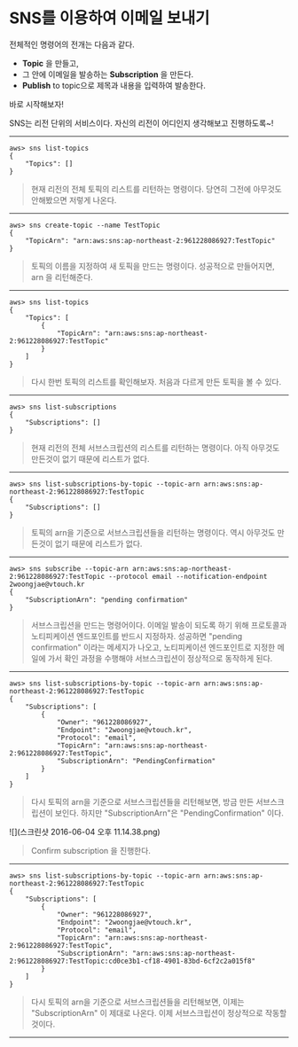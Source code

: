 # SNS를 이용하여 이메일 보내기

전체적인 명령어의 전개는 다음과 같다.

* **Topic** 을 만들고,
* 그 안에 이메일을 발송하는 **Subscription** 을 만든다.
* **Publish** to topic으로 제목과 내용을 입력하여 발송한다.

바로 시작해보자!

SNS는 리전 단위의 서비스이다. 자신의 리전이 어디인지 생각해보고 진행하도록~!



---
```
aws> sns list-topics
{
    "Topics": []
}
```
> 현재 리전의 전체 토픽의 리스트를 리턴하는 명령이다. 당연히 그전에 아무것도 안해봤으면 저렇게 나온다.

---
```
aws> sns create-topic --name TestTopic
{
    "TopicArn": "arn:aws:sns:ap-northeast-2:961228086927:TestTopic"
}
```
> 토픽의 이름을 지정하여 새 토픽을 만드는 명령이다. 성공적으로 만들어지면, arn 을 리턴해준다.

---
```
aws> sns list-topics
{
    "Topics": [
        {
            "TopicArn": "arn:aws:sns:ap-northeast-2:961228086927:TestTopic"
        }
    ]
}
```

> 다시 한번 토픽의 리스트를 확인해보자. 처음과 다르게 만든 토픽을 볼 수 있다.

---
```
aws> sns list-subscriptions
{
    "Subscriptions": []
}
```

> 현재 리전의 전체 서브스크립션의 리스트를 리턴하는 명령이다. 아직 아무것도 만든것이 없기 때문에 리스트가 없다.

---
```
aws> sns list-subscriptions-by-topic --topic-arn arn:aws:sns:ap-northeast-2:961228086927:TestTopic
{
    "Subscriptions": []
}
```

> 토픽의 arn을 기준으로 서브스크립션들을 리턴하는 명령이다. 역시 아무것도 만든것이 없기 때문에 리스트가 없다.

---
```
aws> sns subscribe --topic-arn arn:aws:sns:ap-northeast-2:961228086927:TestTopic --protocol email --notification-endpoint 2woongjae@vtouch.kr
{
    "SubscriptionArn": "pending confirmation"
}
```

> 서브스크립션을 만드는 명령어이다. 이메일 발송이 되도록 하기 위해 프로토콜과 노티피케이션 엔드포인트를 반드시 지정하자. 성공하면 "pending confirmation" 이라는 메세지가 나오고, 노티피케이션 엔드포인트로 지정한 메일에 가서 확인 과정을 수행해야 서브스크립션이 정상적으로 동작하게 된다.

---
```
aws> sns list-subscriptions-by-topic --topic-arn arn:aws:sns:ap-northeast-2:961228086927:TestTopic
{
    "Subscriptions": [
        {
            "Owner": "961228086927", 
            "Endpoint": "2woongjae@vtouch.kr", 
            "Protocol": "email", 
            "TopicArn": "arn:aws:sns:ap-northeast-2:961228086927:TestTopic", 
            "SubscriptionArn": "PendingConfirmation"
        }
    ]
}
```

> 다시 토픽의 arn을 기준으로 서브스크립션들을 리턴해보면, 방금 만든 서브스크립션이 보인다. 하지만 "SubscriptionArn"은 "PendingConfirmation" 이다.

![](스크린샷 2016-06-04 오후 11.14.38.png)

> Confirm subscription 을 진행한다.

---
```
aws> sns list-subscriptions-by-topic --topic-arn arn:aws:sns:ap-northeast-2:961228086927:TestTopic
{
    "Subscriptions": [
        {
            "Owner": "961228086927", 
            "Endpoint": "2woongjae@vtouch.kr", 
            "Protocol": "email", 
            "TopicArn": "arn:aws:sns:ap-northeast-2:961228086927:TestTopic", 
            "SubscriptionArn": "arn:aws:sns:ap-northeast-2:961228086927:TestTopic:cd0ce3b1-cf18-4901-83bd-6cf2c2a015f8"
        }
    ]
}
```

> 다시 토픽의 arn을 기준으로 서브스크립션들을 리턴해보면, 이제는 "SubscriptionArn" 이 제대로 나온다. 이제 서브스크립션이 정상적으로 작동할 것이다.

---












